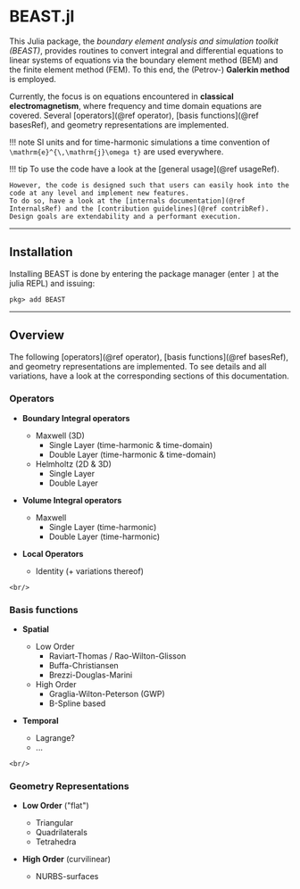 
# BEAST.jl

This Julia package, the *boundary element analysis and simulation toolkit (BEAST)*, provides routines to convert integral and differential equations to linear systems of equations
via the boundary element method (BEM) and the finite element method (FEM). 
To this end, the (Petrov-) **Galerkin method** is employed.

Currently, the focus is on equations encountered in **classical electromagnetism**, where frequency and time domain equations are covered.
Several [operators](@ref operator), [basis functions](@ref basesRef), and geometry representations are implemented.

!!! note
    SI units and for time-harmonic simulations a time convention of ``\mathrm{e}^{\,\mathrm{j}\omega t}`` are used everywhere.

!!! tip
    To use the code have a look at the [general usage](@ref usageRef).

    However, the code is designed such that users can easily hook into the code at any level and implement new features.
    To do so, have a look at the [internals documentation](@ref InternalsRef) and the [contribution guidelines](@ref contribRef).
    Design goals are extendability and a performant execution. 


---
## Installation

Installing BEAST is done by entering the package manager (enter `]` at the julia REPL) and issuing:

```
pkg> add BEAST 
```


---
## Overview

The following [operators](@ref operator), [basis functions](@ref basesRef), and geometry representations are implemented.
To see details and all variations, have a look at the corresponding sections of this documentation.

### Operators

- **Boundary Integral operators**
    + Maxwell (3D)
        - Single Layer (time-harmonic & time-domain)
        - Double Layer (time-harmonic & time-domain)
    + Helmholtz (2D & 3D)
        - Single Layer
        - Double Layer

- **Volume Integral operators**
    + Maxwell
        - Single Layer (time-harmonic)
        - Double Layer (time-harmonic)

- **Local Operators**
    + Identity (+ variations thereof)

```@raw html
<br/>
```

### Basis functions

- **Spatial**
    + Low Order 
        - Raviart-Thomas / Rao-Wilton-Glisson
        - Buffa-Christiansen
        - Brezzi-Douglas-Marini
    + High Order
        - Graglia-Wilton-Peterson (GWP)
        - B-Spline based


- **Temporal**
    + Lagrange?
    + ...

```@raw html
<br/>
```

### Geometry Representations

- **Low Order** ("flat")
    + Triangular
    + Quadrilaterals
    + Tetrahedra


- **High Order** (curvilinear)
    + NURBS-surfaces


